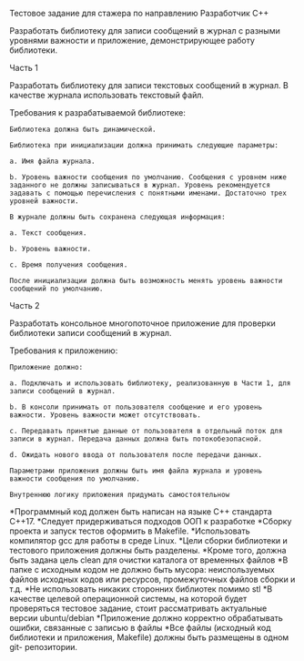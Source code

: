 Тестовое задание для стажера по направлению Разработчик C++

Разработать библиотеку для записи сообщений в журнал с разными уровнями важности и приложение, демонстрирующее работу библиотеки.

Часть 1

Разработать библиотеку для записи текстовых сообщений в журнал. В качестве журнала использовать текстовый файл.

Требования к разрабатываемой библиотеке:

    Библиотека должна быть динамической.

    Библиотека при инициализации должна принимать следующие параметры:

    a. Имя файла журнала.

    b. Уровень важности сообщения по умолчанию. Сообщения с уровнем ниже заданного не должны записываться в журнал. Уровень рекомендуется задавать с помощью перечисления с понятными именами. Достаточно трех уровней важности.

    В журнале должны быть сохранена следующая информация:

    a. Текст сообщения.

    b. Уровень важности.

    c. Время получения сообщения.

    После инициализации должна быть возможность менять уровень важности сообщений по умолчанию.

Часть 2

Разработать консольное многопоточное приложение для проверки библиотеки записи сообщений в журнал.

Требования к приложению:

    Приложение должно:

    a. Подключать и использовать библиотеку, реализованную в Части 1, для записи сообщений в журнал.

    b. В консоли принимать от пользователя сообщение и его уровень важности. Уровень важности может отсутствовать.

    c. Передавать принятые данные от пользователя в отдельный поток для записи в журнал. Передача данных должна быть потокобезопасной.

    d. Ожидать нового ввода от пользователя после передачи данных.

    Параметрами приложения должны быть имя файла журнала и уровень важности сообщения по умолчанию.

    Внутреннюю логику приложения придумать самостоятельноw

*Программный код должен быть написан на языке C++ стандарта C++17. 
*Следует придерживаться подходов ООП к разработке
*Сборку проекта и запуск тестов оформить в Makefile. 
*Использовать компилятор gcc для работы в среде Linux.
*Цели сборки библиотеки и тестового приложения должны быть разделены. 
*Кроме того, должна быть задана цель clean для очистки каталога от временных файлов
*В папке с исходным кодом не должно быть мусора: неиспользуемых файлов исходных кодов или ресурсов, промежуточных файлов сборки и т.д.
*Не использовать никаких сторонних библиотек помимо stl
*В качестве целевой операционной системы, на которой будет проверяться тестовое задание, стоит рассматривать актуальные версии ubuntu/debian
*Приложение должно корректно обрабатывать ошибки, связанные с записью в файлы
*Все файлы (исходный код библиотеки и приложения, Makefile) должны быть размещены в одном git- репозитории.
